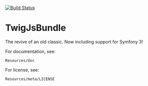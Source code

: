 [![Build Status](https://secure.travis-ci.org/forknetwork/TwigJsBundle.png)](http://travis-ci.org/forknetwork/TwigJsBundle)

TwigJsBundle
============
The revive of an old classic. Now including support for Symfony 3!


For documentation, see:

    Resources/doc
    

For license, see:

    Resources/meta/LICENSE
